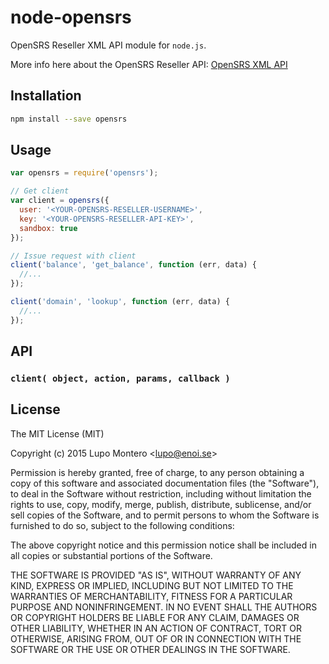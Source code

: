 # node-opensrs

OpenSRS Reseller XML API module for `node.js`.

More info here about the OpenSRS Reseller API:
[OpenSRS XML API](http://www.opensrs.com/docs/opensrs_xmlapi.pdf)

## Installation

```sh
npm install --save opensrs
```

## Usage

```js
var opensrs = require('opensrs');

// Get client
var client = opensrs({
  user: '<YOUR-OPENSRS-RESELLER-USERNAME>',
  key: '<YOUR-OPENSRS-RESELLER-API-KEY>',
  sandbox: true
});

// Issue request with client
client('balance', 'get_balance', function (err, data) {
  //...
});

client('domain', 'lookup', function (err, data) {
  //...
});
```

## API

### `client( object, action, params, callback )`

## License

The MIT License (MIT)

Copyright (c) 2015 Lupo Montero &lt;lupo@enoi.se&gt;

Permission is hereby granted, free of charge, to any person obtaining a copy
of this software and associated documentation files (the "Software"), to deal
in the Software without restriction, including without limitation the rights
to use, copy, modify, merge, publish, distribute, sublicense, and/or sell
copies of the Software, and to permit persons to whom the Software is
furnished to do so, subject to the following conditions:

The above copyright notice and this permission notice shall be included in
all copies or substantial portions of the Software.

THE SOFTWARE IS PROVIDED "AS IS", WITHOUT WARRANTY OF ANY KIND, EXPRESS OR
IMPLIED, INCLUDING BUT NOT LIMITED TO THE WARRANTIES OF MERCHANTABILITY,
FITNESS FOR A PARTICULAR PURPOSE AND NONINFRINGEMENT. IN NO EVENT SHALL THE
AUTHORS OR COPYRIGHT HOLDERS BE LIABLE FOR ANY CLAIM, DAMAGES OR OTHER
LIABILITY, WHETHER IN AN ACTION OF CONTRACT, TORT OR OTHERWISE, ARISING FROM,
OUT OF OR IN CONNECTION WITH THE SOFTWARE OR THE USE OR OTHER DEALINGS IN
THE SOFTWARE.

